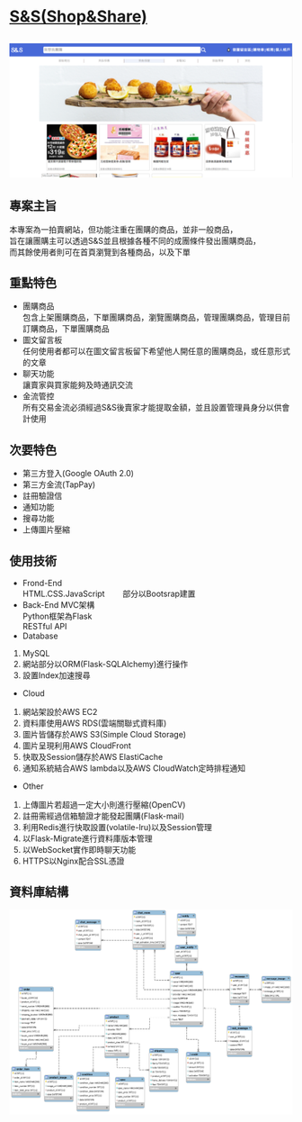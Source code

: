 # [S&S(Shop&Share)](https://shauncc.site/)
![img](img_readme/homepage.png)
---
## 專案主旨
本專案為一拍賣網站，但功能注重在團購的商品，並非一般商品，  
旨在讓團購主可以透過S&S並且根據各種不同的成團條件發出團購商品，  
而其餘使用者則可在首頁瀏覽到各種商品，以及下單
## 重點特色
* 團購商品  
包含上架團購商品，下單團購商品，瀏覽團購商品，管理團購商品，管理目前訂購商品，下單團購商品
* 圖文留言板  
任何使用者都可以在圖文留言板留下希望他人開任意的團購商品，或任意形式的文章
* 聊天功能  
讓賣家與買家能夠及時通訊交流
* 金流管控  
所有交易金流必須經過S&S後賣家才能提取金額，並且設置管理員身分以供會計使用
## 次要特色
* 第三方登入(Google OAuth 2.0)
* 第三方金流(TapPay)
* 註冊驗證信
* 通知功能
* 搜尋功能
* 上傳圖片壓縮
## 使用技術
* Frond-End  
HTML.CSS.JavaScript　　
部分以Bootsrap建置
* Back-End
MVC架構    
Python框架為Flask  
RESTful API
* Database  
1. MySQL
2. 網站部分以ORM(Flask-SQLAlchemy)進行操作
3. 設置Index加速搜尋
* Cloud
1. 網站架設於AWS EC2
2. 資料庫使用AWS RDS(雲端關聯式資料庫)
3. 圖片皆儲存於AWS S3(Simple Cloud Storage)
4. 圖片呈現利用AWS CloudFront
5. 快取及Session儲存於AWS ElastiCache
6. 通知系統結合AWS lambda以及AWS CloudWatch定時排程通知
* Other
1. 上傳圖片若超過一定大小則進行壓縮(OpenCV)
2. 註冊需經過信箱驗證才能發起團購(Flask-mail)
3. 利用Redis進行快取設置(volatile-lru)以及Session管理
4. 以Flask-Migrate進行資料庫版本管理
5. 以WebSocket實作即時聊天功能
6. HTTPS以Nginx配合SSL憑證
## 資料庫結構
![img](img_readme/database.png)
